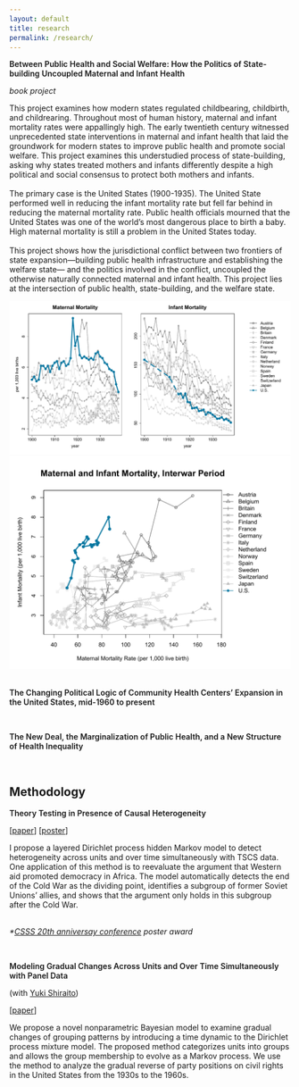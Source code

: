 ```yaml
---
layout: default
title: research
permalink: /research/
---
```


<div class="content">
	<div class="section-text">
		<p style="font-weight:600">
			Between Public Health and Social Welfare: How the Politics of State-building Uncoupled Maternal and Infant Health 
		</p>
		<div class="subsection-text">
	  		<p style="font-style:italic;">
	  			book project
	  		</p>
	  		<p>
	  		This project examines how modern states regulated childbearing, childbirth, and childrearing. Throughout most of human history, maternal and infant mortality rates were appallingly high. The early twentieth century witnessed unprecedented state interventions in maternal and infant health that laid the groundwork for modern states to improve public health and promote social welfare. This project examines this understudied process of state-building, asking why states treated mothers and infants differently despite a high political and social consensus to protect both mothers and infants. 
	  		<br>
	  		<br>
	  		The primary case is the United States (1900-1935). The United State performed well in reducing the infant mortality rate but fell far behind in reducing the maternal mortality rate. Public health officials mourned that the United States was one of the world’s most dangerous place to birth a baby. High maternal mortality is still a problem in the United States today. 
	  		<br>
	  		<br>
	  		This project shows how the jurisdictional conflict between two frontiers of state expansion—building public health infrastructure and establishing the welfare state— and the politics involved in the conflict, uncoupled the otherwise naturally connected maternal and infant health. This project lies at the intersection of public health, state-building, and the welfare state. 
	  		</p>
	  		<img class="nobile" style="max-width:100%;" src="/research/dissertation/f1.pdf" alt="f1" width="100%" height="50%">
	  		<img class="nobile" style="max-width:100%;" src="/research/dissertation/f2.pdf" alt="f1" width="100%" height="50%" class="centerImage">
	  	</div>
	  	<br>
	</div>
	<div class="section-text">
		<p style="font-weight:600">
			The Changing Political Logic of Community Health Centers’ Expansion in the United States, mid-1960 to present
		</p>
		</div>
		<br>
	<div class="section-text">
		<p style="font-weight:600">
			The New Deal, the Marginalization of Public Health, and a New Structure of Health Inequality
		</p>
	</div>
		<br>
	  <h2 class="section-head">Methodology</h2>
	  <div class="section-text">
	  		<p style="margin-bottom:0;font-weight:600">
	  		Theory Testing in Presence of Causal Heterogeneity
	  		</p>
	  		<p>
	  		 [<a href="/research/heterogenuity/heterogeneity_xiang.pdf">paper</a>] [<a href="/research/heterogenuity/poster_CSSS.pdf">poster</a>]
	  		</p>
	  		<div class="subsection-text">
	  		I propose a layered Dirichlet process hidden Markov model to detect heterogeneity across units and over time simultaneously with TSCS data. One application of this method is to reevaluate the argument that Western aid promoted democracy in Africa. The model automatically detects the end of the Cold War as the dividing point, identifies a subgroup of former Soviet Unions’ allies, and shows that the argument only holds in this subgroup after the Cold War.
	  		<br>
	  		<br>
	  		<p style="font-style:italic;">
	  			*<a href="https://shiraito.github.io" target="_blank">CSSS 20th anniversay conference</a> poster award
	  		</p>
	  		</div>
	  	</div>
	  	<br>
	    <div class="section-text">
	  		<p style="margin-bottom:0;font-weight:600">
	  		Modeling Gradual Changes Across Units and Over Time Simultaneously with Panel Data 
	  		</p>
	  		<p style="margin-bottom:0">
	  		(with <a href="https://shiraito.github.io" target="_blank">Yuki Shiraito</a>)
	  		</p>
	  		<p>
	  		[<a href="/research/igCRP/igCRP.pdf">paper</a>]
	  		</p>
	  		<div class="subsection-text">
	  		We propose a novel nonparametric Bayesian model to examine gradual changes of grouping patterns by introducing a time dynamic to the Dirichlet process mixture model. The proposed method categorizes units into groups and allows the group membership to evolve as a Markov process. We use the method to analyze the gradual reverse of party positions on civil rights in the United States from the 1930s to the 1960s.
	  		</div>
	  	</div>

	  
	  	
</div>

